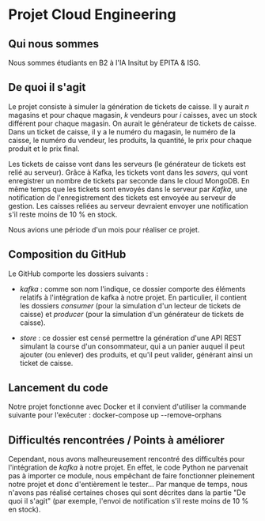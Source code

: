 # Projet Cloud Engineering

## Qui nous sommes

Nous sommes étudiants en B2 à l'IA Insitut by EPITA & ISG.

## De quoi il s'agit

Le projet consiste à simuler la génération de tickets de caisse. Il y aurait *n* magasins et pour chaque magasin, *k* vendeurs pour *i* caisses, avec un stock différent pour chaque magasin. On aurait le générateur de tickets de caisse. Dans un ticket de caisse, il y a le numéro du magasin, le numéro de la caisse, le numéro du vendeur, les produits, la quantité, le prix pour chaque produit et le prix final. 

Les tickets de caisse vont dans les serveurs (le générateur de tickets est relié au serveur). Grâce à Kafka, les tickets vont dans les *savers*, qui vont enregistrer un nombre de tickets par seconde dans le cloud MongoDB. En même temps que les tickets sont envoyés dans le serveur par *Kafka*, une notification de l'enregistrement des tickets est envoyée au serveur de gestion. Les caisses reliées au serveur devraient envoyer une notification s'il reste moins de 10 % en stock. 

Nous avions une période d'un mois pour réaliser ce projet.

## Composition du GitHub

Le GitHub comporte les dossiers suivants :
- *kafka* : comme son nom l'indique, ce dossier comporte des éléments relatifs à l'intégration de kafka à notre projet. En particulier, il contient les dossiers *consumer* (pour la simulation d'un lecteur de tickets de caisse) et *producer* (pour la simulation d'un générateur de tickets de caisse).

- *store* : ce dossier est censé permettre la génération d'une API REST simulant la course d'un consommateur, qui a un panier auquel il peut ajouter (ou enlever) des produits, et qu'il peut valider, générant ainsi un ticket de caisse.

## Lancement du code
Notre projet fonctionne avec Docker et il convient d'utiliser la commande suivante pour l'exécuter : docker-compose up --remove-orphans

## Difficultés rencontrées / Points à améliorer
Cependant, nous avons malheureusement rencontré des difficultés pour l'intégration de *kafka* à notre projet. En effet, le code Python ne parvenait pas à importer ce module, nous empêchant de faire fonctionner pleinement notre projet et donc d'entièrement le tester...
Par manque de temps, nous n'avons pas réalisé certaines choses qui sont décrites dans la partie "De quoi il s'agit" (par exemple, l'envoi de notification s'il reste moins de 10 % en stock).
